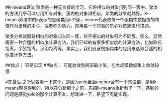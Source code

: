 #K-means算法
聚类是一种无监督的学习，它将相似的对象归到同一簇中。聚类的方法几乎可以应用所有对象，簇内的对象越相似，聚类的效果就越好。K-means算法中的k表示的是聚类为k个簇，means代表取每一个聚类中数据值的均值作为该簇的中心，或者称为质心，即用每一个的类的质心对该簇进行描述。

聚类分析试图将相似的对象归入同一簇，将不相似的对象归为不同簇，那么，显然需要一种合适的相似度计算方法，我们已知的有很多相似度的计算方法，比如欧氏距离，余弦距离，汉明距离等。事实上，我们应该根据具体的应用来选取合适的相似度计算方法。

##优点：
容易实现
##缺点：
可能收敛到局部最小值，在大规模数据集上收敛较慢

#在最后
之所以要看一下这个，是因为yolo里面anchor会有一个预设值，是用k-means聚类得到的，所以在分析那个之前，先把k-means重新看了一下，遇到的问题是感觉yolo的那个计算不准，想改进一下，希望下周能实现。